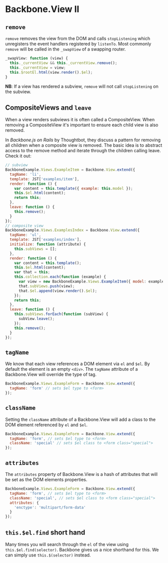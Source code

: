 # Backbone.View II

## `remove`

`remove` removes the view from the DOM and calls `stopListening` which 
unregisters the event handlers registered by `listenTo`. Most commonly `remove` 
will be called in the `_swapView` of a swapping router.

```js
_swapView: function (view) {
  this._currentView && this._currentView.remove();
  this._currentView = view;
  this.$rootEl.html(view.render().$el);
}
```

**NB**: If a view has rendered a subview, `remove` will not call
`stopListening` on the subview.

## CompositeViews and `leave`

When a view renders subviews it is often called a CompositeView. When removing 
a CompositeView it's important to ensure each child view is also removed.

In _Backbone.js on Rails_ by Thoughtbot, they discuss a pattern for removing all 
children when a composite view is removed. The basic idea is to abstract access 
to the remove method and iterate through the children calling leave. 
Check it out:

```js
// subview
BackboneExample.Views.ExampleItem = Backbone.View.extend({
  tagName: 'li',
  template: JST['examples/item'],
  render: function () {
    var content = this.template({ example: this.model });
    this.$el.html(content);
    return this;
  },
  leave: function () {
    this.remove();
  }
});
// composite view
BackboneExample.Views.ExamplesIndex = Backbone.View.extend({
  tagName: 'ul',
  template: JST['examples/index'],
  initialize: function (attribute) {
    this.subViews = [];
  },
  render: function () {
    var content = this.template();
    this.$el.html(content);
    var that = this;
    this.collection.each(function (example) {
      var view = new BackboneExample.Views.ExampleItem({ model: example });
      that.subViews.push(view);
      that.$el.append(view.render().$el);
    });
    return this;
  },
  leave: function () {
    this.subViews.forEach(function (subView) {
      subView.leave();
    });
    this.remove();
  }
});
```

## `tagName`

We know that each view references a DOM element via `el` and `$el`. By default 
the element is an empty `<div>`. The `tagName` attribute of a Backbone.View 
will override the type of tag.

```js
BackboneExample.Views.ExampleForm = Backbone.View.extend({
  tagName: 'form' // sets $el type to <form>
});
```

## `className`

Setting the `className` attribute of a Backbone.View will add a class to the 
DOM element referenced by `el` and `$el`.

```js
BackboneExample.Views.ExampleForm = Backbone.View.extend({
  tagName: 'form', // sets $el type to <form>
  className: 'special' // sets $el class to <form class="special">
});
```

## `attributes`

The `attributes` property of Backbone.View is a hash of attributes that will be 
set as the DOM elements properties.

```js
BackboneExample.Views.ExampleForm = Backbone.View.extend({
  tagName: 'form', // sets $el type to <form>
  className: 'special', // sets $el class to <form class="special">
  attributes: {
    'enctype': 'multipart/form-data'
  }
});
```

## `this.$el.find` short hand

Many times you will search through the `el` of the view using 
`this.$el.find(selector)`. Backbone gives us a nice shorthand for this. We can 
simply use `this.$(selector)` instead.
